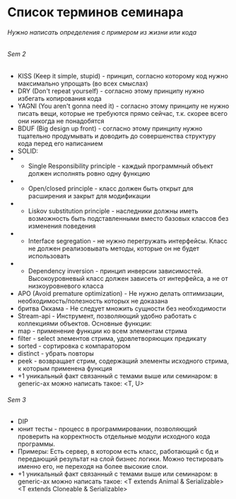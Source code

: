 # Список терминов семинара
###### Нужно написать определения с примером из жизни или кода
###### Sem 2
- KISS (Keep it simple, stupid) - принцип, согласно которому код нужно максимально упрощать (во всех смыслах)
- DRY (Don't repeat yourself) - согласно этому принципу нужно избегать копирования кода
- YAGNI (You aren't gonna need it) - согласно этому принципу не нужно писать вещи, которые не требуются прямо сейчас, т.к. скорее всего они никогда не понадобятся
- BDUF (Big design up front) - согласно этому принципу нужно тщательно продумывать и доводить до совершенства структуру кода перед его написанием
- SOLID:
- - Single Responsibility principle - каждый программный объект должен исполнять ровно одну функцию
- - Open/closed principle - класс должен быть открыт для расширения и закрыт для модификации
- - Liskov substitution principle - наследники должны иметь возможность быть подставленными вместо базовых классов без изменения поведения
- - Interface segregation - не нужно перегружать интерфейсы. Класс не должен реализовывать методы, которые он не будет использовать
- - Dependency inversion - принцип инверсии зависимостей. Высокоуровневый класс должен зависеть от интерфейса, а не от низкоуровневого класса
- APO (Avoid premature optimization) - Не нужно делать оптимизации, необходимость/полезность которых не доказана
- бритва Оккама - Не следует множить сущности без необходимости 
- Stream-api - Инструмент, позволяющий удобно работать с коллекциями объектов. Основные функции:
- map - применение функции ко всем элементам стрима
- filter - select элементов стрима, удовлетворяющих предикату
- sorted - сортировка с компаратором
- distinct - убрать повторы
- peek - возвращает стрим, содержащий элементы исходного стрима, к которым применена функция
- +1 уникальный факт связанный с темами выше или семинаром: в generic-ах можно написать такое: <T, U>

###### Sem 3

- DIP
- юнит тесты - процесс в программировании, позволяющий проверить на корректность отдельные модули исходного кода программы.
- Примеры: Есть сервер, в котором есть класс, работающий с бд и передающий результат на слой бизнес логики. Можно тестировать именно его, не переходя на более высокие слои.
- +1 уникальный факт связанный с темами выше или семинаром: в generic-ах можно написать такое:
  <T extends Cat>
  <T extends Animal & Serializable>
  <T extends Serializable>
  <T extends Cloneable & Serializable>